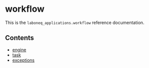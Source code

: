 # workflow

This is the `laboneq_applications.workflow` reference documentation.

## Contents

* [engine](engine.md)
* [task](task.md)
* [exceptions](exceptions.md)
